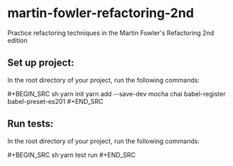 # martin-fowler-refactoring-2nd
Practice refactoring techniques in the Martin Fowler's Refactoring 2nd edition

## Set up project: 
In the root directory of your project, run the following commands:

#+BEGIN_SRC sh
 yarn init
 yarn add --save-dev mocha chai babel-register babel-preset-es201
#+END_SRC


## Run tests:

In the root directory of your project, run the following commands:

#+BEGIN_SRC sh
  yarn test run
#+END_SRC
